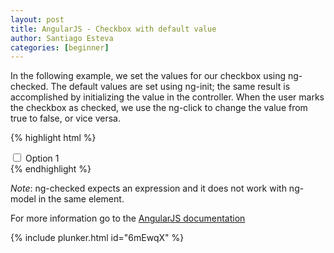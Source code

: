 ```yaml
---
layout: post
title: AngularJS - Checkbox with default value
author: Santiago Esteva
categories: [beginner]
---
```


In the following example, we set the values for our checkbox using ng-checked. The default values are set using ng-init; the same result is accomplished by initializing the value in the controller. When the user marks the checkbox as checked, we use the ng-click to change the value from true to false, or vice versa.

{% highlight html %}
<div ng-init="options={};options.one.selected=true">
    <input id="option_1" type="checkbox" 
        ng-click="options.one.selected=!options.one.selected"
        ng-checked="options.one.selected"/>
    <label for="option_1" >Option 1</label>
</div>
{% endhighlight %}

_Note_: ng-checked expects an expression and it does not work with ng-model in the same element.

For more information go to the [AngularJS documentation][1]

{% include plunker.html id="6mEwqX" %}

[1]: http://docs.angularjs.org/api/ng.directive:ngChecked